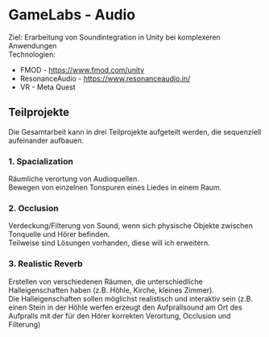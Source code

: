 # GameLabs - Audio

Ziel: Erarbeitung von Soundintegration in Unity bei komplexeren Anwendungen  
Technologien:
- FMOD - https://www.fmod.com/unity  
- ResonanceAudio - https://www.resonanceaudio.in/  
- VR - Meta Quest

## Teilprojekte

Die Gesamtarbeit kann in drei Teilprojekte aufgeteilt werden, die sequenziell aufeinander aufbauen.

### 1. Spacialization

Räumliche verortung von Audioquellen.  
Bewegen von einzelnen Tonspuren eines Liedes in einem Raum.

### 2. Occlusion

Verdeckung/Filterung von Sound, wenn sich physische Objekte zwischen Tonquelle und Hörer befinden.  
Teilweise sind Lösungen vorhanden, diese will ich erweitern.

### 3. Realistic Reverb

Erstellen von verschiedenen Räumen, die unterschiedliche Halleigenschaften haben (z.B. Höhle, Kirche, kleines Zimmer).  
Die Halleigenschaften sollen möglichst realistisch und interaktiv sein (z.B. einen Stein in der Höhle werfen erzeugt den Aufprallsound am Ort des Aufpralls mit der für den Hörer korrekten Verortung, Occlusion und Filterung)
